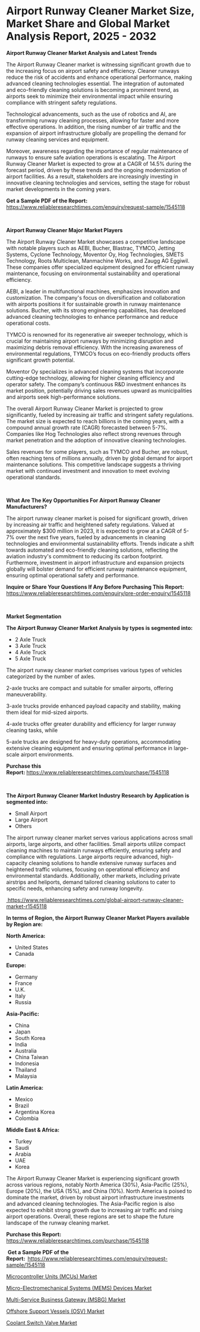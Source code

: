<p><h1>Airport Runway Cleaner Market Size, Market Share and Global Market Analysis Report, 2025 - 2032</h1></p><p><strong>Airport Runway Cleaner Market Analysis and Latest Trends</strong></p>
<p><p>The Airport Runway Cleaner market is witnessing significant growth due to the increasing focus on airport safety and efficiency. Cleaner runways reduce the risk of accidents and enhance operational performance, making advanced cleaning technologies essential. The integration of automated and eco-friendly cleaning solutions is becoming a prominent trend, as airports seek to minimize their environmental impact while ensuring compliance with stringent safety regulations.</p><p>Technological advancements, such as the use of robotics and AI, are transforming runway cleaning processes, allowing for faster and more effective operations. In addition, the rising number of air traffic and the expansion of airport infrastructure globally are propelling the demand for runway cleaning services and equipment. </p><p>Moreover, awareness regarding the importance of regular maintenance of runways to ensure safe aviation operations is escalating. The Airport Runway Cleaner Market is expected to grow at a CAGR of 14.5% during the forecast period, driven by these trends and the ongoing modernization of airport facilities. As a result, stakeholders are increasingly investing in innovative cleaning technologies and services, setting the stage for robust market developments in the coming years.</p></p>
<p><strong>Get a Sample PDF of the Report:&nbsp;</strong> <a href="https://www.reliableresearchtimes.com/enquiry/request-sample/1545118?utm_campaign=3522&utm_medium=2&utm_source=Github&utm_content=ia&utm_term=30032025&utm_id=airport-runway-cleaner">https://www.reliableresearchtimes.com/enquiry/request-sample/1545118</a></p>
<p>&nbsp;</p>
<p><strong>Airport Runway Cleaner Major Market Players</strong></p>
<p><p>The Airport Runway Cleaner Market showcases a competitive landscape with notable players such as AEBI, Bucher, Blastrac, TYMCO, Jetting Systems, Cyclone Technology, Moventor Oy, Hog Technologies, SMETS Technology, Roots Multiclean, Manmachine Works, and Zaugg AG Eggiwil. These companies offer specialized equipment designed for efficient runway maintenance, focusing on environmental sustainability and operational efficiency.</p><p>AEBI, a leader in multifunctional machines, emphasizes innovation and customization. The company's focus on diversification and collaboration with airports positions it for sustainable growth in runway maintenance solutions. Bucher, with its strong engineering capabilities, has developed advanced cleaning technologies to enhance performance and reduce operational costs.</p><p>TYMCO is renowned for its regenerative air sweeper technology, which is crucial for maintaining airport runways by minimizing disruption and maximizing debris removal efficiency. With the increasing awareness of environmental regulations, TYMCO’s focus on eco-friendly products offers significant growth potential.</p><p>Moventor Oy specializes in advanced cleaning systems that incorporate cutting-edge technology, allowing for higher cleaning efficiency and operator safety. The company’s continuous R&D investment enhances its market position, potentially driving sales revenues upward as municipalities and airports seek high-performance solutions.</p><p>The overall Airport Runway Cleaner Market is projected to grow significantly, fueled by increasing air traffic and stringent safety regulations. The market size is expected to reach billions in the coming years, with a compound annual growth rate (CAGR) forecasted between 5-7%. Companies like Hog Technologies also reflect strong revenues through market penetration and the adoption of innovative cleaning technologies.</p><p>Sales revenues for some players, such as TYMCO and Bucher, are robust, often reaching tens of millions annually, driven by global demand for airport maintenance solutions. This competitive landscape suggests a thriving market with continued investment and innovation to meet evolving operational standards.</p></p>
<p>&nbsp;</p>
<p><strong>What Are The Key Opportunities For Airport Runway Cleaner Manufacturers?</strong></p>
<p><p>The airport runway cleaner market is poised for significant growth, driven by increasing air traffic and heightened safety regulations. Valued at approximately $300 million in 2023, it is expected to grow at a CAGR of 5-7% over the next five years, fueled by advancements in cleaning technologies and environmental sustainability efforts. Trends indicate a shift towards automated and eco-friendly cleaning solutions, reflecting the aviation industry's commitment to reducing its carbon footprint. Furthermore, investment in airport infrastructure and expansion projects globally will bolster demand for efficient runway maintenance equipment, ensuring optimal operational safety and performance.</p></p>
<p><strong>Inquire or Share Your Questions If Any Before Purchasing This Report:</strong> <a href="https://www.reliableresearchtimes.com/enquiry/pre-order-enquiry/1545118?utm_campaign=3522&utm_medium=2&utm_source=Github&utm_content=ia&utm_term=30032025&utm_id=airport-runway-cleaner">https://www.reliableresearchtimes.com/enquiry/pre-order-enquiry/1545118</a></p>
<p>&nbsp;</p>
<p><strong>Market Segmentation</strong></p>
<p><strong>The Airport Runway Cleaner Market Analysis by types is segmented into:</strong></p>
<p><ul><li>2 Axle Truck</li><li>3 Axle Truck</li><li>4 Axle Truck</li><li>5 Axle Truck</li></ul></p>
<p><p>The airport runway cleaner market comprises various types of vehicles categorized by the number of axles. </p><p>2-axle trucks are compact and suitable for smaller airports, offering maneuverability. </p><p>3-axle trucks provide enhanced payload capacity and stability, making them ideal for mid-sized airports. </p><p>4-axle trucks offer greater durability and efficiency for larger runway cleaning tasks, while </p><p>5-axle trucks are designed for heavy-duty operations, accommodating extensive cleaning equipment and ensuring optimal performance in large-scale airport environments.</p></p>
<p><strong>Purchase this Report:&nbsp;</strong><a href="https://www.reliableresearchtimes.com/purchase/1545118?utm_campaign=3522&utm_medium=2&utm_source=Github&utm_content=ia&utm_term=30032025&utm_id=airport-runway-cleaner">https://www.reliableresearchtimes.com/purchase/1545118</a></p>
<p>&nbsp;</p>
<p><strong>The Airport Runway Cleaner Market Industry Research by Application is segmented into:</strong></p>
<p><ul><li>Small Airport</li><li>Large Airport</li><li>Others</li></ul></p>
<p><p>The airport runway cleaner market serves various applications across small airports, large airports, and other facilities. Small airports utilize compact cleaning machines to maintain runways efficiently, ensuring safety and compliance with regulations. Large airports require advanced, high-capacity cleaning solutions to handle extensive runway surfaces and heightened traffic volumes, focusing on operational efficiency and environmental standards. Additionally, other markets, including private airstrips and heliports, demand tailored cleaning solutions to cater to specific needs, enhancing safety and runway longevity.</p></p>
<p><a href="https://www.reliableresearchtimes.com/global-airport-runway-cleaner-market-r1545118?utm_campaign=3522&utm_medium=2&utm_source=Github&utm_content=ia&utm_term=30032025&utm_id=airport-runway-cleaner">&nbsp;https://www.reliableresearchtimes.com/global-airport-runway-cleaner-market-r1545118</a></p>
<p><strong>In terms of Region, the Airport Runway Cleaner Market Players available by Region are:</strong></p>
<p>
    <p> <strong> North America: </strong>
        <ul>
            <li>United States</li>
            <li>Canada</li>
        </ul>
        </p> 
    <p> <strong> Europe: </strong>
        <ul>
            <li>Germany</li>
            <li>France</li>
            <li>U.K.</li>
            <li>Italy</li>
            <li>Russia</li>
        </ul>
        </p> 
    <p> <strong> Asia-Pacific: </strong>
        <ul>
            <li>China</li>
            <li>Japan</li>
            <li>South Korea</li>
            <li>India</li>
            <li>Australia</li>
            <li>China Taiwan</li>
            <li>Indonesia</li>
            <li>Thailand</li>
            <li>Malaysia</li>
        </ul>
        </p> 
    <p> <strong> Latin America: </strong>
        <ul>
            <li>Mexico</li>
            <li>Brazil</li>
            <li>Argentina Korea</li>
            <li>Colombia</li>
        </ul>
        </p> 
    <p> <strong> Middle East & Africa: </strong>
        <ul>
            <li>Turkey</li>
            <li>Saudi</li>
            <li>Arabia</li>
            <li>UAE</li>
            <li>Korea</li>
        </ul>
    </p>
    </p>
<p><p>The Airport Runway Cleaner Market is experiencing significant growth across various regions, notably North America (30%), Asia-Pacific (25%), Europe (20%), the USA (15%), and China (10%). North America is poised to dominate the market, driven by robust airport infrastructure investments and advanced cleaning technologies. The Asia-Pacific region is also expected to exhibit strong growth due to increasing air traffic and rising airport operations. Overall, these regions are set to shape the future landscape of the runway cleaning market.</p></p>
<p><strong>Purchase this Report: </strong><a href="https://www.reliableresearchtimes.com/purchase/1545118?utm_campaign=3522&utm_medium=2&utm_source=Github&utm_content=ia&utm_term=30032025&utm_id=airport-runway-cleaner">https://www.reliableresearchtimes.com/purchase/1545118</a></p>
<p>&nbsp;<strong>Get a Sample PDF of the Report:&nbsp;&nbsp;</strong><a href="https://www.reliableresearchtimes.com/enquiry/request-sample/1545118?utm_campaign=3522&utm_medium=2&utm_source=Github&utm_content=ia&utm_term=30032025&utm_id=airport-runway-cleaner">https://www.reliableresearchtimes.com/enquiry/request-sample/1545118</a></p>
<p><strong></strong></p>
<p><p><a href="https://www.linkedin.com/pulse/latest-microcontroller-units-mcus-market-research-size-a0pkf?utm_campaign=3522&utm_medium=2&utm_source=Github&utm_content=ia&utm_term=30032025&utm_id=airport-runway-cleaner">Microcontroller Units (MCUs) Market</a></p><p><a href="https://www.linkedin.com/pulse/micro-electromechanical-systems-mems-devices-market-trend-bahhf?utm_campaign=3522&utm_medium=2&utm_source=Github&utm_content=ia&utm_term=30032025&utm_id=airport-runway-cleaner">Micro-Electromechanical Systems (MEMS) Devices Market</a></p><p><a href="https://www.linkedin.com/pulse/projecting-multi-service-business-gateway-msbg-markets-rapid-growthwith-vrouf?utm_campaign=3522&utm_medium=2&utm_source=Github&utm_content=ia&utm_term=30032025&utm_id=airport-runway-cleaner">Multi-Service Business Gateway (MSBG) Market</a></p><p><a href="https://www.linkedin.com/pulse/offshore-support-vessels-osv-market-forecasted-from-2025-2032-3lprf?utm_campaign=3522&utm_medium=2&utm_source=Github&utm_content=ia&utm_term=30032025&utm_id=airport-runway-cleaner">Offshore Support Vessels (OSV) Market</a></p><p><a href="https://github.com/karydacamu/Market-Research-Report-List-1/blob/main/coolant-switch-valve-market.md?utm_campaign=3522&utm_medium=2&utm_source=Github&utm_content=ia&utm_term=30032025&utm_id=airport-runway-cleaner">Coolant Switch Valve Market</a></p></p>